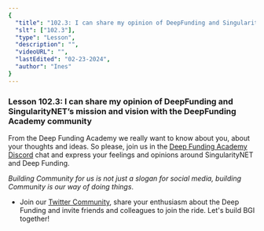 ```yaml
---
{
  "title": "102.3: I can share my opinion of DeepFunding and SingularityNET’s mission and vision with the DeepFunding Academy community",
  "slt": ["102.3"],
  "type": "Lesson",
  "description": "",
  "videoURL": "",
  "lastEdited": "02-23-2024",
  "author": "Ines"
}
---
```


### **Lesson 102.3: I can share my opinion of DeepFunding and SingularityNET’s mission and vision with the DeepFunding Academy community**

From the Deep Funding Academy we really want to know about you, about your thoughts and ideas. So please, join us in the [Deep Funding Academy Discord](https:/discord.gg/6P6fKqWg/) chat and express your feelings and opinions around SingularityNET and Deep Funding.

_Building Community for us is not just a slogan for social media, building Community is our way of doing things_.

- Join our [Twitter Community](https://twitter.com/The_DF_Academy), share your enthusiasm about the Deep Funding and invite friends and colleagues to join the ride. Let's build BGI together!
